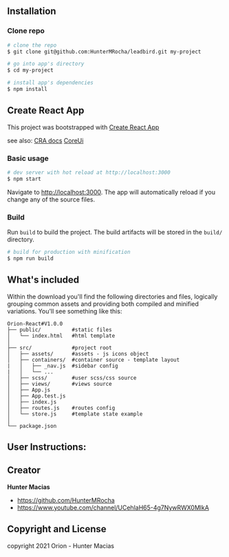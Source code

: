 ## Installation

### Clone repo

``` bash
# clone the repo
$ git clone git@github.com:HunterMRocha/leadbird.git my-project

# go into app's directory
$ cd my-project

# install app's dependencies
$ npm install
```


## Create React App
This project was bootstrapped with [Create React App](https://github.com/facebook/create-react-app)

see also:
[CRA docs](https://create-react-app.dev/docs/getting-started)
[CoreUi](https://coreui.io/pro/react/)

### Basic usage

``` bash
# dev server with hot reload at http://localhost:3000
$ npm start
```

Navigate to [http://localhost:3000](http://localhost:3000). The app will automatically reload if you change any of the source files.

### Build

Run `build` to build the project. The build artifacts will be stored in the `build/` directory.

```bash
# build for production with minification
$ npm run build
```

## What's included

Within the download you'll find the following directories and files, logically grouping common assets and providing both compiled and minified variations. You'll see something like this:

```
Orion-React#V1.0.0
├── public/          #static files
│   └── index.html   #html template
│
├── src/             #project root
│   ├── assets/      #assets - js icons object
│   ├── containers/  #container source - template layout
|   │   ├── _nav.js  #sidebar config
|   │   └── ...      
│   ├── scss/        #user scss/css source
│   ├── views/       #views source
│   ├── App.js
│   ├── App.test.js
│   ├── index.js
│   ├── routes.js    #routes config
│   └── store.js     #template state example 
│
└── package.json
```

## User Instructions:



## Creator
**Hunter Macias**
* <https://github.com/HunterMRocha>
* <https://www.youtube.com/channel/UCehlaH65-4g7NywRWX0MlkA>



## Copyright and License

copyright 2021 Orion - Hunter Macias   
